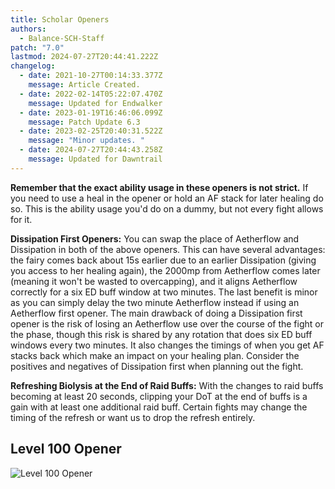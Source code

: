 ```yaml
---
title: Scholar Openers
authors:
  - Balance-SCH-Staff
patch: "7.0"
lastmod: 2024-07-27T20:44:41.222Z
changelog:
  - date: 2021-10-27T00:14:33.377Z
    message: Article Created.
  - date: 2022-02-14T05:22:07.470Z
    message: Updated for Endwalker
  - date: 2023-01-19T16:46:06.099Z
    message: Patch Update 6.3
  - date: 2023-02-25T20:40:31.522Z
    message: "Minor updates. "
  - date: 2024-07-27T20:44:43.258Z
    message: Updated for Dawntrail
---
```

**Remember that the exact ability usage in these openers is not strict.** If you need to use a heal in the opener or hold an AF stack for later healing do so. This is the ability usage you'd do on a dummy, but not every fight allows for it.

**Dissipation First Openers:** You can swap the place of Aetherflow and Dissipation in both of the above openers. This can have several advantages: the fairy comes back about 15s earlier due to an earlier Dissipation (giving you access to her healing again), the 2000mp from Aetherflow comes later (meaning it won't be wasted to overcapping), and it aligns Aetherflow correctly for a six ED buff window at two minutes. The last benefit is minor as you can simply delay the two minute Aetherflow instead if using an Aetherflow first opener. The main drawback of doing a Dissipation first opener is the risk of losing an Aetherflow use over the course of the fight or the phase, though this risk is shared by any rotation that does six ED buff windows every two minutes. It also changes the timings of when you get AF stacks back which make an impact on your healing plan. Consider the positives and negatives of Dissipation first when planning out the fight. 

**Refreshing Biolysis at the End of Raid Buffs:** With the changes to raid buffs becoming at least 20 seconds, clipping your DoT at the end of buffs is a gain with at least one additional raid buff. Certain fights may change the timing of the refresh or want us to drop the refresh entirely.

## Level 100 Opener

![Level 100 Opener](https://shyshys.github.io/healer-resources/resources/Scholar%20early%20dot%20refresh%20opener.png "Level 100 Opener")